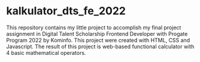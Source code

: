 # kalkulator_dts_fe_2022
This repository contains my little project to accomplish my final project assignment in Digital Talent Scholarship Frontend Developer with Progate Program 2022 by Kominfo. This project were created with HTML, CSS and Javascript. The result of this project is web-based functional calculator with 4 basic mathematical operators.
